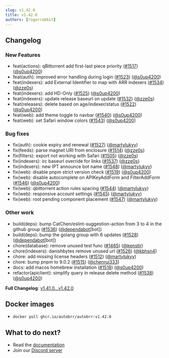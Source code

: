 ```yaml
---
slug: v1.42.0
title: v1.42.0
authors: [rogerrabbit]
---
```

## Changelog


### New Features


* feat(actions): qBittorrent add first-last piece priority ([#1517](https://github.com/autobrr/autobrr/pull/1517)) ([@s0up4200](https://github.com/s0up4200))
* feat(auth): improved error handling during login ([#1523](https://github.com/autobrr/autobrr/pull/1523)) ([@s0up4200](https://github.com/s0up4200))
* feat(indexers): add External Identifier to map with ARR indexers ([#1534](https://github.com/autobrr/autobrr/pull/1534)) ([@zze0s](https://github.com/zze0s))
* feat(indexers): add HD-Only ([#1525](https://github.com/autobrr/autobrr/pull/1525)) ([@s0up4200](https://github.com/s0up4200))
* feat(indexers): update release baseurl on update ([#1532](https://github.com/autobrr/autobrr/pull/1532)) ([@zze0s](https://github.com/zze0s))
* feat(releases): delete based on age/indexer/status ([#1522](https://github.com/autobrr/autobrr/pull/1522)) ([@s0up4200](https://github.com/s0up4200))
* feat(web): add theme toggle to navbar ([#1540](https://github.com/autobrr/autobrr/pull/1540)) ([@s0up4200](https://github.com/s0up4200))
* feat(web): set Safari window colors ([#1543](https://github.com/autobrr/autobrr/pull/1543)) ([@s0up4200](https://github.com/s0up4200))


### Bug fixes


* fix(auth): cookie expiry and renewal ([#1527](https://github.com/autobrr/autobrr/pull/1527)) ([@martylukyy](https://github.com/martylukyy))
* fix(feeds): parse magnet URI from enclosure ([#1514](https://github.com/autobrr/autobrr/pull/1514)) ([@zze0s](https://github.com/zze0s))
* fix(filters): export not working with Safari ([#1505](https://github.com/autobrr/autobrr/pull/1505)) ([@zze0s](https://github.com/zze0s))
* fix(indexers): irc baseurl override for links ([#1537](https://github.com/autobrr/autobrr/pull/1537)) ([@zze0s](https://github.com/zze0s))
* fix(indexers): new IPT announce bot name ([#1548](https://github.com/autobrr/autobrr/pull/1548)) ([@martylukyy](https://github.com/martylukyy))
* fix(web): disable pnpm strict version check ([#1519](https://github.com/autobrr/autobrr/pull/1519)) ([@s0up4200](https://github.com/s0up4200))
* fix(web): disable autocomplete on APIKeyAddForm and FilterAddForm ([#1546](https://github.com/autobrr/autobrr/pull/1546)) ([@s0up4200](https://github.com/s0up4200))
* fix(web): qbittorrent action rules spacing ([#1544](https://github.com/autobrr/autobrr/pull/1544)) ([@martylukyy](https://github.com/martylukyy))
* fix(web): responsive account settings ([#1545](https://github.com/autobrr/autobrr/pull/1545)) ([@martylukyy](https://github.com/martylukyy))
* fix(web): root pending component placement ([#1547](https://github.com/autobrr/autobrr/pull/1547)) ([@martylukyy](https://github.com/martylukyy))


### Other work


* build(deps): bump CatChen/eslint-suggestion-action from 3 to 4 in the github group ([#1536](https://github.com/autobrr/autobrr/pull/1536)) ([@dependabot](https://github.com/dependabot)[bot])
* build(deps): bump the golang group with 6 updates ([#1528](https://github.com/autobrr/autobrr/pull/1528)) ([@dependabot](https://github.com/dependabot)[bot])
* chore(database): remove unused test func ([#1465](https://github.com/autobrr/autobrr/pull/1465)) ([@kenstir](https://github.com/kenstir))
* chore(indexers): danishbytes remove unused url ([#1526](https://github.com/autobrr/autobrr/pull/1526)) ([@kbhsn4](https://github.com/kbhsn4))
* chore: add missing license headers ([#1512](https://github.com/autobrr/autobrr/pull/1512)) ([@martylukyy](https://github.com/martylukyy))
* chore: bump pnpm to 9.0.2 ([#1515](https://github.com/autobrr/autobrr/pull/1515)) ([@chenrui333](https://github.com/chenrui333))
* docs: add macos homebrew installation ([#1518](https://github.com/autobrr/autobrr/pull/1518)) ([@s0up4200](https://github.com/s0up4200))
* refactor(apiclient): simplify query in release delete method ([#1538](https://github.com/autobrr/autobrr/pull/1538)) ([@s0up4200](https://github.com/s0up4200))


**Full Changelog**: [v1.41.0...v1.42.0](https://github.com/autobrr/autobrr/compare/v1.41.0...v1.42.0)


## Docker images


* `docker pull ghcr.io/autobrr/autobrr:v1.42.0`


## What to do next?


* Read the [documentation](https://autobrr.com)
* Join our [Discord server](https://discord.autobrr.com/)
